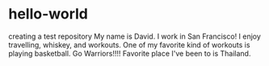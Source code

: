 # hello-world
creating a test repository 
My name is David. I work in San Francisco! I enjoy travelling, whiskey, and workouts. 
One of my favorite kind of workouts is playing basketball. Go Warriors!!!!
Favorite place I've been to is Thailand.
